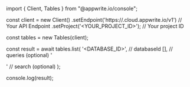 import { Client, Tables } from "@appwrite.io/console";

const client = new Client()
    .setEndpoint('https://<REGION>.cloud.appwrite.io/v1') // Your API Endpoint
    .setProject('<YOUR_PROJECT_ID>'); // Your project ID

const tables = new Tables(client);

const result = await tables.list(
    '<DATABASE_ID>', // databaseId
    [], // queries (optional)
    '<SEARCH>' // search (optional)
);

console.log(result);
